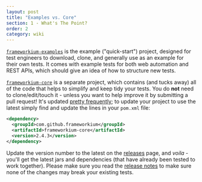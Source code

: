 ```yaml
---
layout: post
title: "Examples vs. Core"
section: 1 - What's The Point?
order: 2
category: wiki
---
```

[`frameworkium-examples`][examples] is the example ("quick-start") project, designed for test engineers to download, clone, and generally use as an example for their own tests.
It comes with example tests for both web automation and REST APIs, which should give an idea of how to structure new tests.

[`frameworkium-core`][core] is a separate project, which contains (and tucks away) all of the code that helps to simplify and keep tidy your tests.
You do **not** need to clone/edit/touch it - unless you want to help improve it by submitting a pull request!
It's updated [pretty frequently][core-releases];
to update your project to use the latest simply find and update the lines in your `pom.xml` file:

``` xml
<dependency>
  <groupId>com.github.frameworkium</groupId>
  <artifactId>frameworkium-core</artifactId>
  <version>2.4.3</version>
</dependency>
```

Update the version number to the latest on the [releases][core-releases] page, and _voila_ - you'll get the latest jars and dependencies (that have already been tested to work together).
Please make sure you read the [release notes][core-releases] to make sure none of the changes may break your existing tests.

[examples]: https://github.com/Frameworkium/frameworkium-examples
[core]: https://github.com/Frameworkium/frameworkium-core
[core-releases]: https://github.com/Frameworkium/frameworkium-core/releases